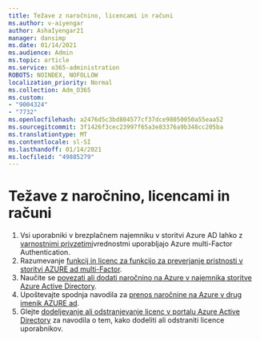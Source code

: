 ```yaml
---
title: Težave z naročnino, licencami in računi
ms.author: v-aiyengar
author: AshaIyengar21
manager: dansimp
ms.date: 01/14/2021
ms.audience: Admin
ms.topic: article
ms.service: o365-administration
ROBOTS: NOINDEX, NOFOLLOW
localization_priority: Normal
ms.collection: Adm_O365
ms.custom:
- "9004324"
- "7732"
ms.openlocfilehash: a2476d5c3bd804577cf37dce98050050a55eaa52
ms.sourcegitcommit: 3f1426f3cec23997f65a3e83376a9b348cc205ba
ms.translationtype: MT
ms.contentlocale: sl-SI
ms.lasthandoff: 01/14/2021
ms.locfileid: "49885279"
---
```

# <a name="issues-with-subscriptions-licenses-and-accounts"></a>Težave z naročnino, licencami in računi

1. Vsi uporabniki v brezplačnem najemniku v storitvi Azure AD lahko z [varnostnimi privzetimi](https://docs.microsoft.com/azure/active-directory/fundamentals/concept-fundamentals-security-defaults)vrednostmi uporabljajo Azure multi-Factor Authentication.
1. Razumevanje [funkcij in licenc za funkcijo za preverjanje pristnosti v storitvi AZURE ad multi-Factor](https://docs.microsoft.com/azure/active-directory/authentication/concept-mfa-licensing).
1. Naučite se [povezati ali dodati naročnino na Azure v najemnika storitve Azure Active Directory](https://docs.microsoft.com/azure/active-directory/fundamentals/active-directory-how-subscriptions-associated-directory).
1. Upoštevajte spodnja navodila za [prenos naročnine na Azure v drug imenik AZURE ad](https://docs.microsoft.com/azure/role-based-access-control/transfer-subscription).
1. Glejte [dodeljevanje ali odstranjevanje licenc v portalu Azure Active Directory](https://docs.microsoft.com/azure/active-directory/fundamentals/license-users-groups) za navodila o tem, kako dodeliti ali odstraniti licence uporabnikov.